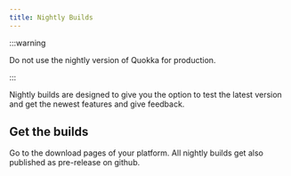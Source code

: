 ```yaml
---
title: Nightly Builds
---
```


:::warning

Do not use the nightly version of Quokka for production.

:::

Nightly builds are designed to give you the option to test the latest version and get the newest features
and give feedback.

## Get the builds

Go to the download pages of your platform.
All nightly builds get also published as pre-release on github.
